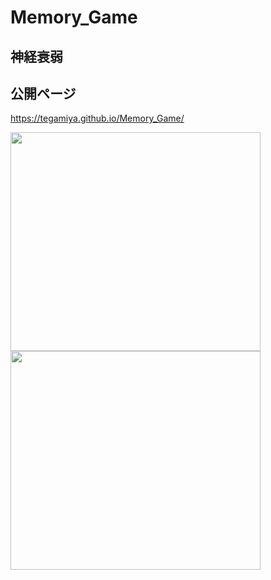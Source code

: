 # Memory_Game

## 神経衰弱

## 公開ページ
https://tegamiya.github.io/Memory_Game/
  
<img src="https://user-images.githubusercontent.com/40752235/52393953-f3f34b80-2aeb-11e9-9d7b-5f14b583517e.png" width="400px" height="350px">
<img src="https://user-images.githubusercontent.com/40752235/52394082-649a6800-2aec-11e9-9e4d-f112c4b79a97.png" width="400px" height="350px">
